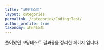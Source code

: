 ```yaml
---
title: "코딩테스트"
layout: categories
permalink: /categories/Coding+Test/
author_profile: true
taxonomy: 코딩테스트
---
```


풀어봤던 코딩테스트 결과물을 정리한 페이지 입니다.